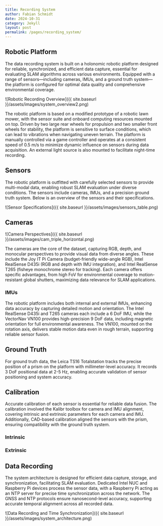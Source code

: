 ```yaml
---
title: Recording System
author: Fabian Schmidt
date: 2024-10-31
category: Jekyll
layout: post
permalink: /pages/recording_system/
---
```


## Robotic Platform

The data recording system is built on a holonomic robotic platform designed for reliable, synchronized, and efficient data capture, essential for evaluating SLAM algorithms across various environments. Equipped with a range of sensors—including cameras, IMUs, and a ground truth system—the platform is configured for optimal data quality and comprehensive environmental coverage.

![Robotic Recording Overview]({{ site.baseurl }}/assets/images/system_overview2.png)

The robotic platform is based on a modified prototype of a robotic lawn mower, with the sensor suite and onboard computing resources mounted on top. Driven by two large rear wheels for propulsion and two smaller front wheels for stability, the platform is sensitive to surface conditions, which can lead to vibrations when navigating uneven terrain. The platform is manually controlled via a game controller and operates at a consistent speed of 0.5 m/s to minimize dynamic influence on sensors during data acquisition. An external light source is also mounted to facilitate night-time recording.

## Sensors

The robotic platform is outfitted with carefully selected sensors to provide multi-modal data, enabling robust SLAM evaluation under diverse conditions. The sensors include cameras, IMUs, and a precision ground truth system. Below is an overview of the sensors and their specifications.

![Sensor Specifications]({{ site.baseurl }}/assets/images/sensors_table.png)

<!-- <div class="table-wrapper" markdown="block">

| **Sensor**                  | **Modality**  | **Characteristics**                                                                             | **Data Rate [Hz]** |
| --------------------------- | ------------- | ----------------------------------------------------------------------------------------------- | ------------------ |
| **Joy IT Pi Camera**        | Camera        | Resolution: 640 x 480 RGB, Rolling Shutter, FoV: 160°/122°/89.5°, Wide Angle, Fixed Focus       | 30                 |
| **Intel RealSense D435i**   | Camera        | Resolution: 640 x 480, Global Shutter                                                           | 30                 |
|                             |               | RGB: FOV: 77°/69°/42°, Rolling Shutter, Fixed Focus                                             |                    |
|                             |               | Depth: Active IR Stereo, 0.2m - 10m, FoV: 94°/86°/57°                                           |                    |
|                             | IMU           | 6 DoF: Accelerometer, Gyrometer                                                                 | 100, 200           |
| **Intel RealSense T265**    | Camera        | Resolution: 848 x 800 Monochrome, Global Shutter, FoV: 160° Diagonal, Fisheye Lens, Fixed Focus | 30                 |
|                             | IMU           | 6 DoF: Accelerometer, Gyrometer                                                                 | 65, 200            |
| **VectorNav VN100**         | IMU           | 9 DoF: Accelerometer, Gyrometer, Magnetometer                                                   | 65                 |
| **Leica TS16 Totalstation** | Laser Tracker | 3 DoF Position, Accuracy: 1mm + 1.5 ppm                                                         | 2 - 5              |

</div> -->

## Cameras

![Camera Perspectives]({{ site.baseurl }}/assets/images/cam_triple_horizontal.png)

The cameras are the core of the dataset, capturing RGB, depth, and monocular perspectives to provide visual data from diverse angles. These include the Joy IT Pi Camera (budget-friendly wide-angle RGB), Intel RealSense D435i (RGB and depth with IMU integration), and Intel RealSense T265 (fisheye monochrome stereo for tracking). Each camera offers specific advantages, from high FoV for environmental coverage to motion-resistant global shutters, maximizing data relevance for SLAM applications.

### IMUs

The robotic platform includes both internal and external IMUs, enhancing data accuracy by capturing detailed motion and orientation. The Intel RealSense D435i and T265 cameras each include a 6 DoF IMU, while the VectorNav VN100 provides high-precision 9 DoF data, including magnetic orientation for full environmental awareness. The VN100, mounted on the rotation axis, delivers stable motion data even in rough terrain, supporting reliable sensor fusion.

## Ground Truth

For ground truth data, the Leica TS16 Totalstation tracks the precise position of a prism on the platform with millimeter-level accuracy. It records 3 DoF positional data at 2-5 Hz, enabling accurate validation of sensor positioning and system accuracy.

## Calibration

Accurate calibration of each sensor is essential for reliable data fusion. The calibration involved the Kalibr toolbox for camera and IMU alignment, covering intrinsic and extrinsic parameters for each camera and IMU. Additionally, CAD-based calibration aligned the sensors with the prism, ensuring compatibility with the ground truth system.

### Intrinsic

### Extrinsic

## Data Recording

The system architecture is designed for efficient data capture, storage, and synchronization, facilitating SLAM evaluation. Dedicated Intel NUC and Raspberry Pi devices process the sensor data, with a Raspberry Pi acting as an NTP server for precise time synchronization across the network. The GNSS and NTP protocols ensure nanosecond-level accuracy, supporting accurate temporal alignment across all recorded data.

![Data Recording and Time Synchronization]({{ site.baseurl }}/assets/images/system_architecture.png)
